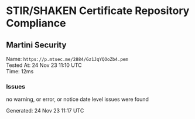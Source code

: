 # STIR/SHAKEN Certificate Repository Compliance

## Martini Security

Name: `https://p.mtsec.me/2884/Gz1JqYQOoZb4.pem`\
Tested At: 24 Nov 23 11:10 UTC\
Time: 12ms

### Issues

no warning, or error, or notice date level issues were found

Generated: 24 Nov 23 11:17 UTC